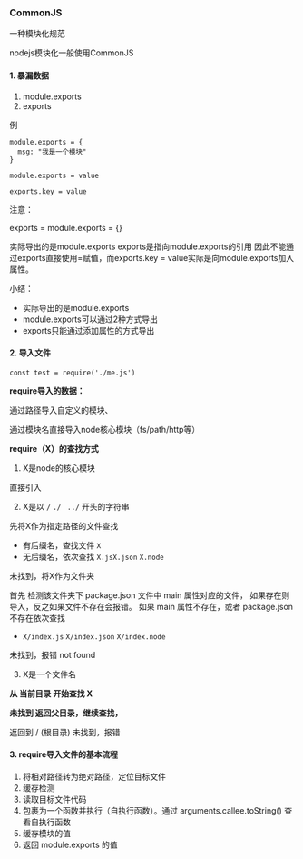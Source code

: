 ### CommonJS

一种模块化规范

nodejs模块化一般使用CommonJS

#### 1. 暴漏数据

1. module.exports
2. exports

例

```
module.exports = {
  msg: "我是一个模块"
}
```

```
module.exports = value
```

```
exports.key = value
```

注意：

exports = module.exports = {}

实际导出的是module.exports
exports是指向module.exports的引用
因此不能通过exports直接使用=赋值，而exports.key = value实际是向module.exports加入属性。

小结：

- 实际导出的是module.exports
- module.exports可以通过2种方式导出
- exports只能通过添加属性的方式导出

#### 2. 导入文件

```
const test = require('./me.js')
```

**require导入的数据：**

通过路径导入自定义的模块、

通过模块名直接导入node核心模块（fs/path/http等）

**require（X）的查找方式**

1. X是node的核心模块

直接引入

2. X是以 `/`  `./ ` `../` 开头的字符串

先将X作为指定路径的文件查找

* 有后缀名，查找文件 `X`
* 无后缀名，依次查找 `X.jsX.json` `X.node`

未找到，将X作为文件夹

首先 检测该文件夹下 package.json 文件中 main 属性对应的文件，
如果存在则导入，反之如果文件不存在会报错。
如果 main 属性不存在，或者 package.json 不存在依次查找

* `X/index.js` `X/index.json` `X/index.node`

未找到，报错 not found

3. X是一个文件名

**从 当前目录 开始查找 X**

**未找到 返回父目录，继续查找，**

返回到 / (根目录) 未找到，报错

#### 3. require导入文件的基本流程

1. 将相对路径转为绝对路径，定位目标文件
2. 缓存检测
3. 读取目标文件代码
4. 包裹为一个函数并执行（自执行函数）。通过 arguments.callee.toString() 查看自执行函数
5. 缓存模块的值
6. 返回 module.exports 的值
